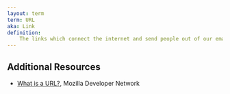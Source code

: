 ```yaml
---
layout: term
term: URL
aka: Link
definition:
    The links which connect the internet and send people out of our emails and onto our landing pages. Stands for Uniform Resource Locator. We'd all be out of jobs without them.
---
```


## Additional Resources

- [What is a URL?](https://developer.mozilla.org/en-US/docs/Learn/Common_questions/What_is_a_URL), Mozilla Developer Network
